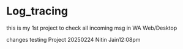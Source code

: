 # Log_tracing
this is my 1st project to check all incoming msg in WA Web/Desktop
<br>
<head>changes testing
  Project 20250224 Nitin Jain12:08pm
</head>
